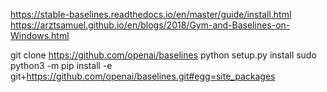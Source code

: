 https://stable-baselines.readthedocs.io/en/master/guide/install.html
https://arztsamuel.github.io/en/blogs/2018/Gym-and-Baselines-on-Windows.html

git clone https://github.com/openai/baselines
python setup.py install
sudo python3 -m pip install -e git+https://github.com/openai/baselines.git#egg=site_packages